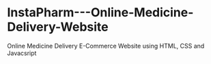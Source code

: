 # InstaPharm---Online-Medicine-Delivery-Website
Online Medicine Delivery E-Commerce Website using HTML, CSS and Javacsript
